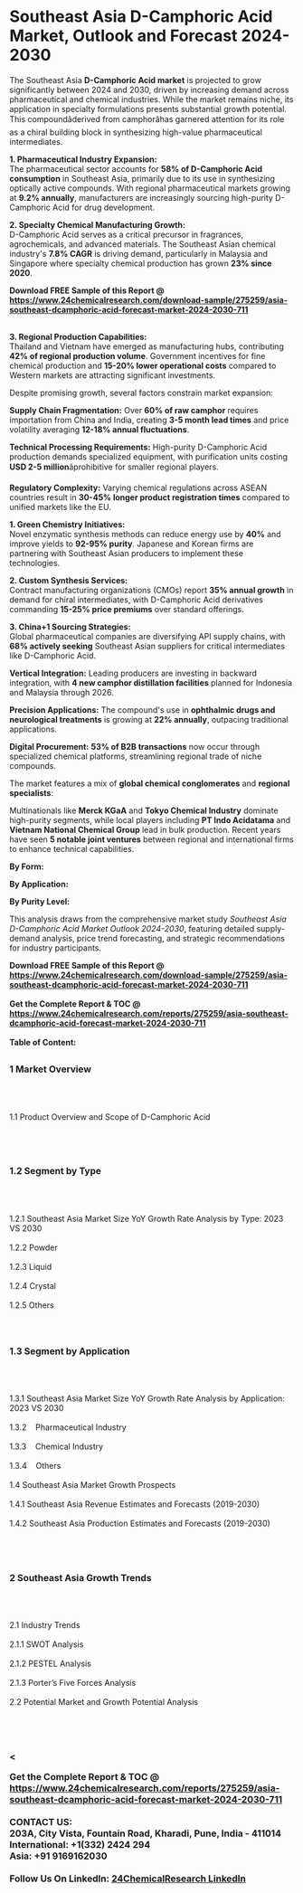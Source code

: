 <h1>Southeast Asia D-Camphoric Acid Market, Outlook and Forecast 2024-2030</h1><p>The Southeast Asia <strong>D-Camphoric Acid market</strong> is projected to grow significantly between 2024 and 2030, driven by increasing demand across pharmaceutical and chemical industries. While the market remains niche, its application in specialty formulations presents substantial growth potential. This compoundâderived from camphorâhas garnered attention for its role as a chiral building block in synthesizing high-value pharmaceutical intermediates.</p><p><strong>1. Pharmaceutical Industry Expansion:</strong><br>
The pharmaceutical sector accounts for <strong>58% of D-Camphoric Acid consumption</strong> in Southeast Asia, primarily due to its use in synthesizing optically active compounds. With regional pharmaceutical markets growing at <strong>9.2% annually</strong>, manufacturers are increasingly sourcing high-purity D-Camphoric Acid for drug development.</p><p><strong>2. Specialty Chemical Manufacturing Growth:</strong><br>
D-Camphoric Acid serves as a critical precursor in fragrances, agrochemicals, and advanced materials. The Southeast Asian chemical industry's <strong>7.8% CAGR</strong> is driving demand, particularly in Malaysia and Singapore where specialty chemical production has grown <strong>23% since 2020</strong>.</p><div><b>Download FREE Sample of this Report @ 
            <a href="https://www.24chemicalresearch.com/download-sample/275259/asia-southeast-dcamphoric-acid-forecast-market-2024-2030-711">
            https://www.24chemicalresearch.com/download-sample/275259/asia-southeast-dcamphoric-acid-forecast-market-2024-2030-711</a></b></div><br><p><strong>3. Regional Production Capabilities:</strong><br>
Thailand and Vietnam have emerged as manufacturing hubs, contributing <strong>42% of regional production volume</strong>. Government incentives for fine chemical production and <strong>15-20% lower operational costs</strong> compared to Western markets are attracting significant investments.</p><p>Despite promising growth, several factors constrain market expansion:</p><p><strong>Supply Chain Fragmentation:</strong> Over <strong>60% of raw camphor</strong> requires importation from China and India, creating <strong>3-5 month lead times</strong> and price volatility averaging <strong>12-18% annual fluctuations</strong>.</p><p><strong>Technical Processing Requirements:</strong> High-purity D-Camphoric Acid production demands specialized equipment, with purification units costing <strong>USD 2-5 million</strong>âprohibitive for smaller regional players.</p><p><strong>Regulatory Complexity:</strong> Varying chemical regulations across ASEAN countries result in <strong>30-45% longer product registration times</strong> compared to unified markets like the EU.</p><p><strong>1. Green Chemistry Initiatives:</strong><br>
Novel enzymatic synthesis methods can reduce energy use by <strong>40%</strong> and improve yields to <strong>92-95% purity</strong>. Japanese and Korean firms are partnering with Southeast Asian producers to implement these technologies.</p><p><strong>2. Custom Synthesis Services:</strong><br>
Contract manufacturing organizations (CMOs) report <strong>35% annual growth</strong> in demand for chiral intermediates, with D-Camphoric Acid derivatives commanding <strong>15-25% price premiums</strong> over standard offerings.</p><p><strong>3. China+1 Sourcing Strategies:</strong><br>
Global pharmaceutical companies are diversifying API supply chains, with <strong>68% actively seeking</strong> Southeast Asian suppliers for critical intermediates like D-Camphoric Acid.</p><p><strong>Vertical Integration:</strong> Leading producers are investing in backward integration, with <strong>4 new camphor distillation facilities</strong> planned for Indonesia and Malaysia through 2026.</p><p><strong>Precision Applications:</strong> The compound's use in <strong>ophthalmic drugs and neurological treatments</strong> is growing at <strong>22% annually</strong>, outpacing traditional applications.</p><p><strong>Digital Procurement:</strong> <strong>53% of B2B transactions</strong> now occur through specialized chemical platforms, streamlining regional trade of niche compounds.</p><p>The market features a mix of <strong>global chemical conglomerates</strong> and <strong>regional specialists</strong>:</p><p>Multinationals like <strong>Merck KGaA</strong> and <strong>Tokyo Chemical Industry</strong> dominate high-purity segments, while local players including <strong>PT Indo Acidatama</strong> and <strong>Vietnam National Chemical Group</strong> lead in bulk production. Recent years have seen <strong>5 notable joint ventures</strong> between regional and international firms to enhance technical capabilities.</p><p><strong>By Form:</strong></p><p><strong>By Application:</strong></p><p><strong>By Purity Level:</strong></p><p>This analysis draws from the comprehensive market study <em>Southeast Asia D-Camphoric Acid Market Outlook 2024-2030</em>, featuring detailed supply-demand analysis, price trend forecasting, and strategic recommendations for industry participants.</p><div><b>Download FREE Sample of this Report @ 
            <a href="https://www.24chemicalresearch.com/download-sample/275259/asia-southeast-dcamphoric-acid-forecast-market-2024-2030-711">
            https://www.24chemicalresearch.com/download-sample/275259/asia-southeast-dcamphoric-acid-forecast-market-2024-2030-711</a></b></div><br><div><b>Get the Complete Report & TOC @ 
            <a href="https://www.24chemicalresearch.com/reports/275259/asia-southeast-dcamphoric-acid-forecast-market-2024-2030-711">
            https://www.24chemicalresearch.com/reports/275259/asia-southeast-dcamphoric-acid-forecast-market-2024-2030-711</a></b></div><br>
            <b>Table of Content:</b><p><h2><span style="font-size:16px"><strong>1 Market Overview&nbsp;&nbsp; &nbsp;</strong></span></h2><br />
<br />
<p>1.1 Product Overview and Scope of D-Camphoric Acid&nbsp;</p><br />
<br />
<h2><strong><span style="font-size:16px">1.2 Segment by Type&nbsp;&nbsp; &nbsp;</span></strong></h2><br />
<br />
<p>1.2.1 Southeast Asia Market Size YoY Growth Rate Analysis by Type: 2023 VS 2030&nbsp;&nbsp; &nbsp;<br /><br />
1.2.2 Powder&nbsp;&nbsp; &nbsp;<br /><br />
1.2.3 Liquid<br /><br />
1.2.4 Crystal<br /><br />
1.2.5 Others<br /><br />
<br />
<h2><span style="font-size:16px"><strong>1.3 Segment by Application&nbsp;&nbsp;</strong></span></h2><br />
<br />
<p>1.3.1 Southeast Asia Market Size YoY Growth Rate Analysis by Application: 2023 VS 2030&nbsp;&nbsp; &nbsp;<br /><br />
1.3.2&nbsp;&nbsp; &nbsp;Pharmaceutical Industry<br /><br />
1.3.3&nbsp;&nbsp; &nbsp;Chemical Industry<br /><br />
1.3.4&nbsp;&nbsp; &nbsp;Others<br /><br />
1.4 Southeast Asia Market Growth Prospects&nbsp;&nbsp; &nbsp;<br /><br />
1.4.1 Southeast Asia Revenue Estimates and Forecasts (2019-2030)&nbsp;&nbsp; &nbsp;<br /><br />
1.4.2 Southeast Asia Production Estimates and Forecasts (2019-2030)&nbsp;&nbsp;</p><br />
<br />
<h2><span style="font-size:16px"><strong>2 Southeast Asia Growth Trends&nbsp;&nbsp; &nbsp;</strong></span></h2><br />
<br />
<p>2.1 Industry Trends&nbsp;&nbsp; &nbsp;<br /><br />
2.1.1 SWOT Analysis&nbsp;&nbsp; &nbsp;<br /><br />
2.1.2 PESTEL Analysis&nbsp;&nbsp; &nbsp;<br /><br />
2.1.3 Porter&rsquo;s Five Forces Analysis&nbsp;&nbsp; &nbsp;<br /><br />
2.2 Potential Market and Growth Potential Analysis&nbsp;&nbsp; &nbsp;</p><br />
<br />
<h2><span style="font-size:16px"><</p><div><b>Get the Complete Report & TOC @ 
            <a href="https://www.24chemicalresearch.com/reports/275259/asia-southeast-dcamphoric-acid-forecast-market-2024-2030-711">
            https://www.24chemicalresearch.com/reports/275259/asia-southeast-dcamphoric-acid-forecast-market-2024-2030-711</a></b></div><br><b>CONTACT US:</b><br>
            203A, City Vista, Fountain Road, Kharadi, Pune, India - 411014<br>
            International: +1(332) 2424 294<br>
            Asia: +91 9169162030 <br><br>
            Follow Us On LinkedIn: <a href="https://www.linkedin.com/company/24chemicalresearch/">24ChemicalResearch LinkedIn</a>